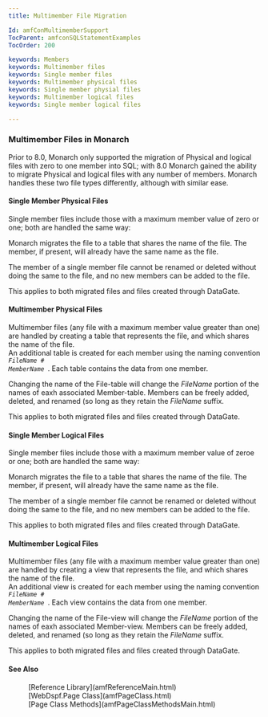 ```yaml
---
title: Multimember File Migration

Id: amfConMultimemberSupport
TocParent: amfconSQLStatementExamples
TocOrder: 200

keywords: Members
keywords: Multimember files
keywords: Single member files
keywords: Multimember physical files
keywords: Single member physial files
keywords: Multimember logical files
keywords: Single member logical files

---
```


### Multimember Files in Monarch
Prior to 8.0, Monarch only supported the migration of Physical and logical files with zero to one member into SQL; with 8.0 Monarch gained the ability to migrate Physical and logical files with any number of members. Monarch handles these two file types differently, although with similar ease.

#### Single Member Physical Files
Single member files include those with a maximum member value of zero or one; both are handled the same way:

Monarch migrates the file to a table that shares the name of the file. The member, if present, will already have the same name as the file.

The member of a single member file cannot be renamed or deleted without doing the same to the file, and no new members can be added to the file.

This applies to both migrated files and files created through DataGate.

#### Multimember Physical Files
Multimember files (any file with a maximum member value greater than one) are handled by creating a table that represents the file, and which shares the name of the file. <br /> An additional table is created for each member using the naming convention <code> *FileName* # *MemberName* </code>. Each table contains the data from one member.

Changing the name of the File-table will change the *FileName* portion of the names of eaxh associated Member-table. Members can be freely added, deleted, and renamed (so long as they retain the *FileName* suffix.

This applies to both migrated files and files created through DataGate.

#### Single Member Logical Files
Single member files include those with a maximum member value of zeroe or one; both are handled the same way:

Monarch migrates the file to a table that shares the name of the file. The member, if present, will already have the same name as the file.

The member of a single member file cannot be renamed or deleted without doing the same to the file, and no new members can be added to the file.

This applies to both migrated files and files created through DataGate.

#### Multimember Logical Files
Multimember files (any file with a maximum member value greater than one) are handled by creating a view that represents the file, and which shares the name of the file. <br /> An additional view is created for each member using the naming convention <code> *FileName* # *MemberName* </code>. Each view contains the data from one member.

Changing the name of the File-view will change the *FileName* portion of the names of eaxh associated Member-view. Members can be freely added, deleted, and renamed (so long as they retain the *FileName* suffix.

This applies to both migrated files and files created through DataGate.

#### See Also
<dl>
       <dd>[Reference
        Library](amfReferenceMain.html)</dd>
       <dd>[WebDspf.Page Class](amfPageClass.html)</dd>
       <dd>[Page Class Methods](amfPageClassMethodsMain.html)</dd>
</dl>

